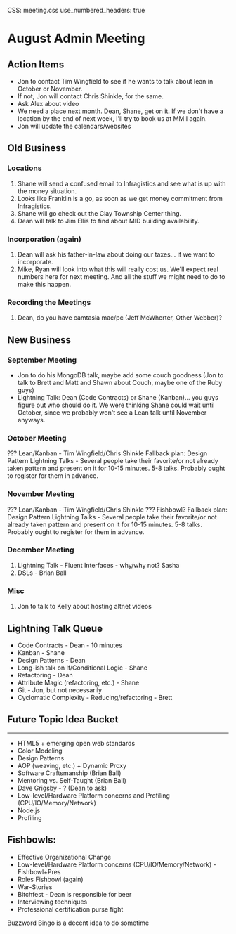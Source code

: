 CSS: meeting.css
use_numbered_headers: true

# August Admin Meeting

## Action Items
* Jon to contact Tim Wingfield to see if he wants to talk about lean in October or November.
* If not, Jon will contact Chris Shinkle, for the same.
* Ask Alex about video
* We need a place next month.  Dean, Shane, get on it.  If we don't have a location by the end of next week, I'll try to book us at MMII again.
* Jon will update the calendars/websites

## Old Business

### Locations
1. Shane will send a confused email to Infragistics and see what is up with the money situation.
1. Looks like Franklin is a go, as soon as we get money commitment from Infragistics.
1. Shane will go check out the Clay Township Center thing.
1. Dean will talk to Jim Ellis to find about MID building availability.

### Incorporation (again)
1. Dean will ask his father-in-law about doing our taxes... if we want to incorporate.
1. Mike, Ryan will look into what this will really cost us.  We'll expect real numbers here for next meeting. And all the stuff we might need to do to make this happen.

### Recording the Meetings
1. Dean, do you have camtasia mac/pc (Jeff McWherter, Other Webber)?

## New Business

### September Meeting
* Jon to do his MongoDB talk, maybe add some couch goodness (Jon to talk to Brett and Matt and Shawn about Couch, maybe one of the Ruby guys)
* Lightning Talk: Dean (Code Contracts) or Shane (Kanban)... you guys figure out who should do it.  We were thinking Shane could wait until October, since we probably won't see a Lean talk until November anyways.

### October Meeting
???  Lean/Kanban - Tim Wingfield/Chris Shinkle
Fallback plan: Design Pattern Lightning Talks - Several people take their favorite/or not already taken pattern and present on it for 10-15 minutes.  5-8 talks.  Probably ought to register for them in advance.

### November Meeting
???  Lean/Kanban - Tim Wingfield/Chris Shinkle
???  Fishbowl?
Fallback plan: Design Pattern Lightning Talks - Several people take their favorite/or not already taken pattern and present on it for 10-15 minutes.  5-8 talks.  Probably ought to register for them in advance.

### December Meeting
1. Lightning Talk - Fluent Interfaces - why/why not? Sasha
2. DSLs - Brian Ball

### Misc
1. Jon to talk to Kelly about hosting altnet videos

## Lightning Talk Queue
* Code Contracts - Dean - 10 minutes
* Kanban - Shane
* Design Patterns - Dean
* Long-ish talk on If/Conditional Logic - Shane
* Refactoring - Dean
* Attribute Magic (refactoring, etc.) - Shane
* Git - Jon, but not necessarily
* Cyclomatic Complexity - Reducing/refactoring - Brett

## Future Topic Idea Bucket
---------------------------------
* HTML5 + emerging open web standards
* Color Modeling
* Design Patterns
* AOP (weaving, etc.) + Dynamic Proxy
* Software Craftsmanship (Brian Ball)
* Mentoring vs. Self-Taught (Brian Ball)
* Dave Grigsby - ? (Dean to ask)
* Low-level/Hardware Platform concerns and Profiling (CPU/IO/Memory/Network)
* Node.js
* Profiling 

## Fishbowls:
* Effective Organizational Change
* Low-level/Hardware Platform concerns (CPU/IO/Memory/Network) - Fishbowl+Pres
* Roles Fishbowl (again)
* War-Stories
* Bitchfest - Dean is responsible for beer
* Interviewing techniques
* Professional certification purse fight


Buzzword Bingo is a decent idea to do sometime
